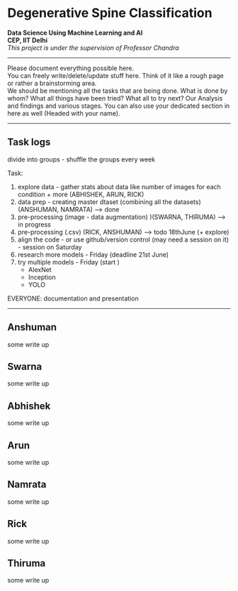 # Degenerative Spine Classification

**Data Science Using Machine Learning and AI**</br>
**CEP, IIT Delhi**</br>
_This project is under the supervision of Professor Chandra_ </br>
___
Please document everything possible here.</br>
You can freely write/delete/update stuff here. Think of it like a rough page or rather a brainstorming area.</br>
We should be mentioning all the tasks that are being done. What is done by whom? What all things have been tried? What all to try next? Our Analysis and findings and various stages.
You can also use your dedicated section in here as well (Headed with your name).</br>
___
## Task logs
divide into groups - shuffle the groups every week

Task:
1. explore data - gather stats about data like number of images for each condition + more (ABHISHEK, ARUN, RICK)
2. data prep - creating master dtaset (combining all the datasets) (ANSHUMAN, NAMRATA)  --> done
3. pre-processing (image - data augmentation) )(SWARNA, THIRUMA) --> in progress
4. pre-processing (.csv) (RICK, ANSHUMAN) --> todo 18thJune (+ explore)
5. align the code - or use github/version control (may need a session on it) - session on Saturday
6. research more models - Friday (deadline 21st June)
7. try multiple models - Friday (start )
	- AlexNet
	- Inception
	- YOLO

EVERYONE:  documentation and presentation
___
## Anshuman
some write up
## Swarna
some write up
## Abhishek
some write up
## Arun
some write up
## Namrata
some write up
## Rick
some write up
## Thiruma
some write up

